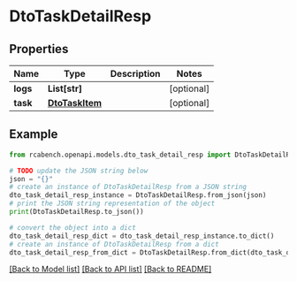 # DtoTaskDetailResp


## Properties

Name | Type | Description | Notes
------------ | ------------- | ------------- | -------------
**logs** | **List[str]** |  | [optional] 
**task** | [**DtoTaskItem**](DtoTaskItem.md) |  | [optional] 

## Example

```python
from rcabench.openapi.models.dto_task_detail_resp import DtoTaskDetailResp

# TODO update the JSON string below
json = "{}"
# create an instance of DtoTaskDetailResp from a JSON string
dto_task_detail_resp_instance = DtoTaskDetailResp.from_json(json)
# print the JSON string representation of the object
print(DtoTaskDetailResp.to_json())

# convert the object into a dict
dto_task_detail_resp_dict = dto_task_detail_resp_instance.to_dict()
# create an instance of DtoTaskDetailResp from a dict
dto_task_detail_resp_from_dict = DtoTaskDetailResp.from_dict(dto_task_detail_resp_dict)
```
[[Back to Model list]](../README.md#documentation-for-models) [[Back to API list]](../README.md#documentation-for-api-endpoints) [[Back to README]](../README.md)


